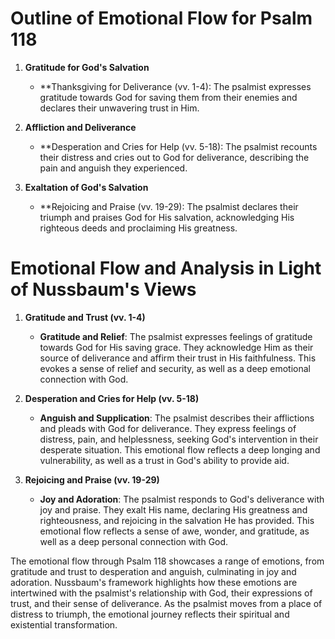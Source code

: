 # Outline of Emotional Flow for Psalm 118

1. **Gratitude for God's Salvation**
    - **Thanksgiving for Deliverance (vv. 1-4): The psalmist expresses gratitude towards God for saving them from their enemies and declares their unwavering trust in Him.

2. **Affliction and Deliverance**
    - **Desperation and Cries for Help (vv. 5-18): The psalmist recounts their distress and cries out to God for deliverance, describing the pain and anguish they experienced.

3. **Exaltation of God's Salvation**
    - **Rejoicing and Praise (vv. 19-29): The psalmist declares their triumph and praises God for His salvation, acknowledging His righteous deeds and proclaiming His greatness.

# Emotional Flow and Analysis in Light of Nussbaum's Views

1. **Gratitude and Trust (vv. 1-4)**
    - **Gratitude and Relief**: The psalmist expresses feelings of gratitude towards God for His saving grace. They acknowledge Him as their source of deliverance and affirm their trust in His faithfulness. This evokes a sense of relief and security, as well as a deep emotional connection with God.

2. **Desperation and Cries for Help (vv. 5-18)**
    - **Anguish and Supplication**: The psalmist describes their afflictions and pleads with God for deliverance. They express feelings of distress, pain, and helplessness, seeking God's intervention in their desperate situation. This emotional flow reflects a deep longing and vulnerability, as well as a trust in God's ability to provide aid.

3. **Rejoicing and Praise (vv. 19-29)**
    - **Joy and Adoration**: The psalmist responds to God's deliverance with joy and praise. They exalt His name, declaring His greatness and righteousness, and rejoicing in the salvation He has provided. This emotional flow reflects a sense of awe, wonder, and gratitude, as well as a deep personal connection with God.

The emotional flow through Psalm 118 showcases a range of emotions, from gratitude and trust to desperation and anguish, culminating in joy and adoration. Nussbaum's framework highlights how these emotions are intertwined with the psalmist's relationship with God, their expressions of trust, and their sense of deliverance. As the psalmist moves from a place of distress to triumph, the emotional journey reflects their spiritual and existential transformation.